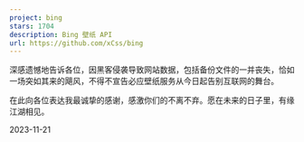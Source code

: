 ```yaml
---
project: bing
stars: 1704
description: Bing 壁纸 API
url: https://github.com/xCss/bing
---
```


深感遗憾地告诉各位，因黑客侵袭导致网站数据，包括备份文件的一并丧失，恰如一场突如其来的飓风，不得不宣告必应壁纸服务从今日起告别互联网的舞台。  

在此向各位表达我最诚挚的感谢，感激你们的不离不弃。愿在未来的日子里，有缘江湖相见。  

2023-11-21
